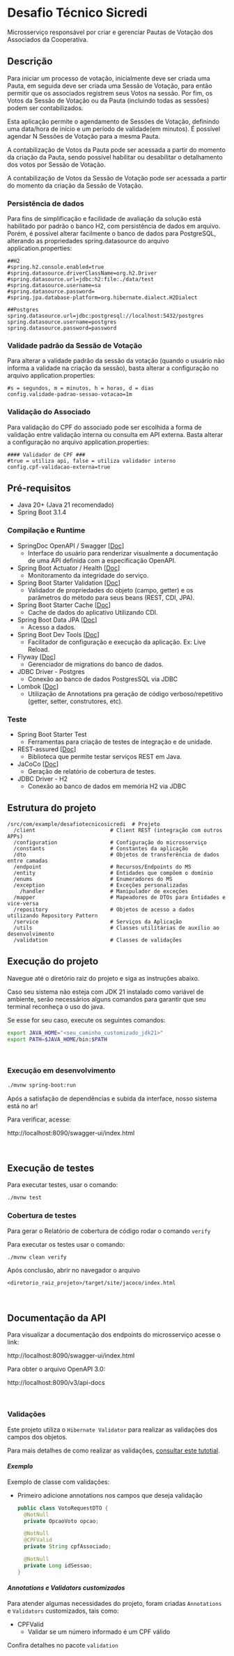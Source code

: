 # Desafio Técnico Sicredi

Microsserviço responsável por criar e gerenciar Pautas de Votação dos Associados da Cooperativa.

## Descrição

Para iniciar um processo de votação, inicialmente deve ser criada uma Pauta, em seguida deve ser criada uma
Sessão de Votação, para então permitir que os associados registrem seus Votos na sessão. Por fim, os Votos
da Sessão de Votação ou da Pauta (incluindo todas as sessões) podem ser contabilizados.

Esta aplicação permite o agendamento de Sessões de Votação, definindo uma data/hora de início e um período 
de validade(em minutos). É possível agendar N Sessões de Votação para a mesma Pauta.

A contabilização de Votos da Pauta pode ser acessada a partir do momento da criação da Pauta, sendo possível
habilitar ou desabilitar o detalhamento dos votos por Sessão de Votação.

A contabilização de Votos da Sessão de Votação pode ser acessada a partir do momento da criação da Sessão 
de Votação.

### Persistência de dados
Para fins de simplificação e facilidade de avaliação da solução está habilitado por padrão o banco H2, 
com persistência de dados em arquivo. Porém, é possível alterar facilmente o banco de dados para PostgreSQL, 
alterando as propriedades spring.datasource do arquivo application.properties:
```
##H2
#spring.h2.console.enabled=true
#spring.datasource.driverClassName=org.h2.Driver
#spring.datasource.url=jdbc:h2:file:./data/test
#spring.datasource.username=sa
#spring.datasource.password=
#spring.jpa.database-platform=org.hibernate.dialect.H2Dialect

##Postgres
spring.datasource.url=jdbc:postgresql://localhost:5432/postgres
spring.datasource.username=postgres
spring.datasource.password=password
```

### Validade padrão da Sessão de Votação
Para alterar a validade padrão da sessão da votação (quando o usuário não informa a validade na criação da sessão),
basta alterar a configuração no arquivo application.properties:
```
#s = segundos, m = minutos, h = horas, d = dias
config.validade-padrao-sessao-votacao=1m
```

### Validação do Associado
Para validação do CPF do associado pode ser escolhida a forma de validação entre validação interna ou consulta 
em API externa. Basta alterar a configuração no arquivo application.properties:
```
#### Validador de CPF ###
#true = utiliza api, false = utiliza validador interno
config.cpf-validacao-externa=true
```

## Pré-requisitos

- Java 20+ (Java 21 recomendado)
- Spring Boot 3.1.4


### **Compilação e Runtime**
- SpringDoc OpenAPI / Swagger [[Doc](https://springdoc.org/)]
  - Interface do usuário para renderizar visualmente a documentação de uma API definida com a especificação OpenAPI.
- Spring Boot Actuator / Health [[Doc](https://docs.spring.io/spring-boot/docs/2.5.6/reference/html/actuator.html)]
  - Monitoramento da integridade do serviço.
- Spring Boot Starter Validation [[Doc](https://www.baeldung.com/spring-boot-bean-validation)]
  - Validador de propriedades do objeto (campo, getter) e os parâmetros do método para seus beans (REST, CDI, JPA).
- Spring Boot Starter Cache [[Doc](https://www.baeldung.com/spring-cache-tutorial)]
  - Cache de dados do aplicativo Utilizando CDI.
- Spring Boot Data JPA [[Doc](https://spring.io/projects/spring-data-jpa)]
  - Acesso a dados.
- Spring Boot Dev Tools [[Doc](https://www.baeldung.com/spring-boot-devtools)]
  - Facilitador de configuração e execução da aplicação. Ex: Live Reload.
- Flyway [[Doc](https://documentation.red-gate.com/fd#)]
  - Gerenciador de migrations do banco de dados.
- JDBC Driver - Postgres
  - Conexão ao banco de dados PostgresSQL via JDBC
- Lombok [[Doc](https://projectlombok.org/features/all)]
  - Utilização de Annotations pra geração de código verboso/repetitivo (getter, setter, construtores, etc).

### **Teste**

- Spring Boot Starter Test
  - Ferramentas para criação de testes de integração e de unidade.
- REST-assured [[Doc](https://rest-assured.io/)]
  - Biblioteca que permite testar serviços REST em Java.
- JaCoCo [[Doc](https://www.eclemma.org/index.html)]
  - Geração de relatório de cobertura de testes.
- JDBC Driver - H2 
  - Conexão ao banco de dados em memória H2 via JDBC

## Estrutura do projeto

```
/src/com/example/desafiotecnicosicredi  # Projeto
  /client                        # Client REST (integração com outros APPs)
  /configuration                 # Configuração do microsserviço
  /constants                     # Constantes da aplicação
  /dto                           # Objetos de transferência de dados entre camadas
  /endpoint                      # Recursos/Endpoints do MS
  /entity                        # Entidades que compõem o domínio
  /enums                         # Enumeradores do MS
  /exception                     # Exceções personalizadas
    /handler                     # Manipulador de exceções
  /mapper                        # Mapeadores de DTOs para Entidades e vice-versa
  /repository                    # Objetos de acesso a dados utilizando Repository Pattern
  /service                       # Serviços da Aplicação
  /utils                         # Classes utilitárias de auxílio ao desenvolvimento
  /validation                    # Classes de validações
```

## Execução do projeto

Navegue até o diretório raiz do projeto e siga as instruções abaixo.

Caso seu sistema não esteja com JDK 21 instalado como variável de ambiente, serão necessários alguns comandos para garantir que seu terminal
reconheça o uso do java.

Se esse for seu caso, execute os seguintes comandos:

```bash
export JAVA_HOME="<seu_caminho_customizado_jdk21>"
export PATH=$JAVA_HOME/bin:$PATH
```
<br>

### Execução em desenvolvimento
```bash
./mvnw spring-boot:run
```

Após a satisfação de dependências e subida da interface, nosso sistema está no ar!

Para verificar, acesse:

http://localhost:8090/swagger-ui/index.html

<br>

## Execução de testes
Para executar testes, usar o comando:
```bash
./mvnw test
```

### Cobertura de testes

Para gerar o Relatório de cobertura de código rodar o comando `verify`

Para executar os testes usar o comando:

```bash
./mvnw clean verify
```

Após conclusão, abrir no navegador o arquivo

```
<diretorio_raiz_projeto>/target/site/jacoco/index.html
```

<br>

## Documentação da API

Para visualizar a documentação dos endpoints do microsserviço acesse o link:

http://localhost:8090/swagger-ui/index.html

Para obter o arquivo OpenAPI 3.0:

http://localhost:8090/v3/api-docs

<br>

### **Validações**

Este projeto utiliza o `Hibernate Validator` para realizar as validações dos campos dos objetos.

Para mais detalhes de como realizar as validações, [consultar este tutotial](https://docs.jboss.org/hibernate/validator/8.0/reference/en-US/html_single/#validator-gettingstarted-createmodel).

#### **_Exemplo_**

Exemplo de classe com validações:

- Primeiro adicione annotations nos campos que deseja validação

  ```java
  public class VotoRequestDTO {
    @NotNull
    private OpcaoVoto opcao;

    @NotNull
    @CPFValid
    private String cpfAssociado;

    @NotNull
    private Long idSessao;
  }
  ```

#### **_Annotations e Validators customizados_**

Para atender algumas necessidades do projeto, foram criadas `Annotations` e `Validators` customizados, tais como:

- CPFValid
  - Validar se um número informado é um CPF válido

Confira detalhes no pacote `validation`